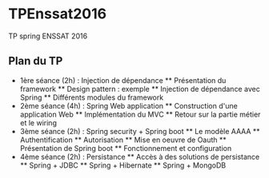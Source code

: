 # TPEnssat2016
TP spring ENSSAT 2016
## Plan du TP

* 1ère séance (2h) : Injection de dépendance
    ** Présentation du framework
    ** Design pattern : exemple
    ** Injection de dépendance avec Spring
    ** Différents modules du framework
* 2ème séance (4h) : Spring Web application
    ** Construction d'une application Web
    ** Implémentation du MVC
    ** Retour sur la partie métier et le wiring
* 3ème séance (2h) : Spring security + Spring boot
    ** Le modèle AAAA
    ** Authentification
    ** Autorisation
    ** Mise en oeuvre de Oauth
    ** Présentation de Spring boot
    ** Fonctionnement et configuration
* 4ème séance (2h) : Persistance
    ** Accès à des solutions de persistance
    ** Spring + JDBC
    ** Spring + Hibernate
    ** Spring + MongoDB